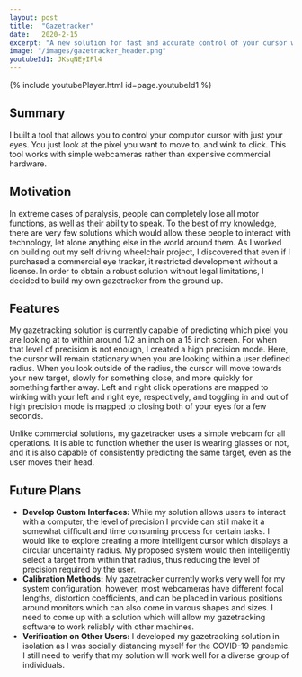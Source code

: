 ```yaml
---
layout: post
title:  "Gazetracker"
date:   2020-2-15
excerpt: "A new solution for fast and accurate control of your cursor with just your eyes"
image: "/images/gazetracker_header.png"
youtubeId1: JKsqNEyIFl4
---
```

{% include youtubePlayer.html id=page.youtubeId1 %}

## Summary
I built a tool that allows you to control your computor cursor with just your eyes. You just look at the pixel you want to move to, and wink to click. This tool works with simple webcameras rather than expensive commercial hardware.

## Motivation
In extreme cases of paralysis, people can completely lose all motor functions, as well as their ability to speak. To the best of my knowledge, there are very few solutions which would allow these people to interact with technology, let alone anything else in the world around them. As I worked on building out my self driving wheelchair project, I discovered that even if I purchased a commercial eye tracker, it restricted development without a license. In order to obtain a robust solution without legal limitations, I decided to build my own gazetracker from the ground up.

## Features
My gazetracking solution is currently capable of predicting which pixel you are looking at to within around 1/2 an inch on a 15 inch screen. For when that level of precision is not enough, I created a high precision mode. Here, the cursor will remain stationary when you are looking within a user defined radius. When you look outside of the radius, the cursor will move towards your new target, slowly for something close, and more quickly for something farther away. Left and right click operations are mapped to winking with your left and right eye, respectively, and toggling in and out of high precision mode is mapped to closing both of your eyes for a few seconds.  

Unlike commercial solutions, my gazetracker uses a simple webcam for all operations. It is able to function whether the user is wearing glasses or not, and it is also capable of consistently predicting the same target, even as the user moves their head.


## Future Plans
- **Develop Custom Interfaces:** While my solution allows users to interact with a computer, the level of precision I provide can still make it a somewhat difficult and time consuming process for certain tasks. I would like to explore creating a more intelligent cursor which displays a circular uncertainty radius. My proposed system would then intelligently select a target from within that radius, thus reducing the level of precision required by the user. 
- **Calibration Methods:** My gazetracker currently works very well for my system configuration, however, most webcameras have different focal lengths, distortion coefficients, and can be placed in various positions around monitors which can also come in varous shapes and sizes. I need to come up with a solution which will allow my gazetracking software to work reliably with other machines.
- **Verification on Other Users:** I developed my gazetracking solution in isolation as I was socially distancing myself for the COVID-19 pandemic. I still need to verify that my solution will work well for a diverse group of individuals.
